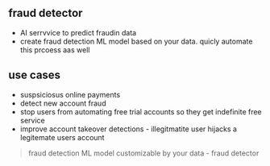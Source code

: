 ## fraud detector

- AI serrvvice to predict fraudin data
- create fraud detection ML model based on your data. quicly automate this prcoess aas well

## use cases

- suspsiciosus online payments
- detect new account fraud
- stop users from automating free trial accounts so they get indefinite free service
- improve account takeover detections - illegitmatite user hijacks a legitemate users account

> fraud detection ML model customizable by your data - fraud detector